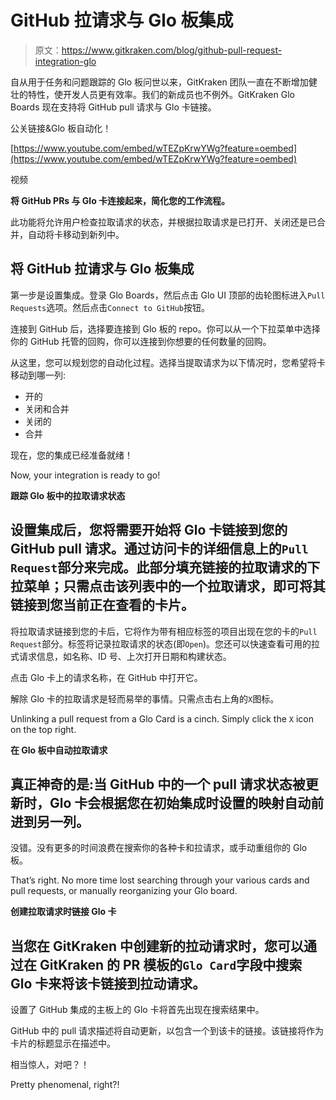 # GitHub 拉请求与 Glo 板集成

> 原文：<https://www.gitkraken.com/blog/github-pull-request-integration-glo>

自从用于任务和问题跟踪的 Glo 板问世以来，GitKraken 团队一直在不断增加健壮的特性，使开发人员更有效率。我们的新成员也不例外。GitKraken Glo Boards 现在支持将 GitHub pull 请求与 Glo 卡链接。

公关链接&Glo 板自动化！

[https://www.youtube.com/embed/wTEZpKrwYWg?feature=oembed](https://www.youtube.com/embed/wTEZpKrwYWg?feature=oembed)

视频

**将 GitHub PRs 与 Glo 卡连接起来，简化您的工作流程。**

此功能将允许用户检查拉取请求的状态，并根据拉取请求是已打开、关闭还是已合并，自动将卡移动到新列中。

## **将 GitHub 拉请求与 Glo 板集成**

第一步是设置集成。登录 Glo Boards，然后点击 Glo UI 顶部的齿轮图标进入`Pull Requests`选项。然后点击`Connect to GitHub`按钮。

连接到 GitHub 后，选择要连接到 Glo 板的 repo。你可以从一个下拉菜单中选择你的 GitHub 托管的回购，你可以连接到你想要的任何数量的回购。

从这里，您可以规划您的自动化过程。选择当提取请求为以下情况时，您希望将卡移动到哪一列:

*   开的
*   关闭和合并
*   关闭的
*   合并

现在，您的集成已经准备就绪！

Now, your integration is ready to go! 

**跟踪 Glo 板中的拉取请求状态**

## 设置集成后，您将需要开始将 Glo 卡链接到您的 GitHub pull 请求。通过访问卡的详细信息上的`Pull Request`部分来完成。此部分填充链接的拉取请求的下拉菜单；只需点击该列表中的一个拉取请求，即可将其链接到您当前正在查看的卡片。

将拉取请求链接到您的卡后，它将作为带有相应标签的项目出现在您的卡的`Pull Request`部分。标签将记录拉取请求的状态(即`Open`)。您还可以快速查看可用的拉式请求信息，如名称、ID 号、上次打开日期和构建状态。

点击 Glo 卡上的请求名称，在 GitHub 中打开它。

解除 Glo 卡的拉取请求是轻而易举的事情。只需点击右上角的`X`图标。

Unlinking a pull request from a Glo Card is a cinch. Simply click the `X` icon on the top right.

**在 Glo 板中自动拉取请求**

## 真正神奇的是:当 GitHub 中的一个 pull 请求状态被更新时，Glo 卡会根据您在初始集成时设置的映射自动前进到另一列。

没错。没有更多的时间浪费在搜索你的各种卡和拉请求，或手动重组你的 Glo 板。

That’s right. No more time lost searching through your various cards and pull requests, or manually reorganizing your Glo board. 

**创建拉取请求时链接 Glo 卡**

## 当您在 GitKraken 中创建新的拉动请求时，您可以通过在 GitKraken 的 PR 模板的`Glo Card`字段中搜索 Glo 卡来将该卡链接到拉动请求。

设置了 GitHub 集成的主板上的 Glo 卡将首先出现在搜索结果中。

GitHub 中的 pull 请求描述将自动更新，以包含一个到该卡的链接。该链接将作为卡片的标题显示在描述中。

相当惊人，对吧？！

Pretty phenomenal, right?!